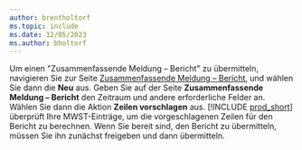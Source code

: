 ```yaml
---
author: brentholtorf
ms.topic: include
ms.date: 12/05/2023
ms.author: bholtorf
---
```


Um einen "Zusammenfassende Meldung – Bericht" zu übermitteln, navigieren Sie zur Seite [Zusammenfassende Meldung – Bericht](https://businesscentral.dynamics.com?page=321), und wählen Sie dann die **Neu** aus. Geben Sie auf der Seite **Zusammenfassende Meldung – Bericht** den Zeitraum und andere erforderliche Felder an. Wählen Sie dann die Aktion **Zeilen vorschlagen** aus. [!INCLUDE [prod_short](../includes/prod_short.md)] überprüft Ihre MWST-Einträge, um die vorgeschlagenen Zeilen für den Bericht zu berechnen. Wenn Sie bereit sind, den Bericht zu übermitteln, müssen Sie ihn zunächst freigeben und dann übermitteln.
